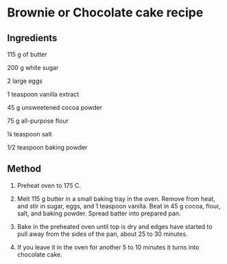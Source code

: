 # Brownie or Chocolate cake recipe

## Ingredients

115 g of butter

200 g white sugar

2 large eggs

1 teaspoon vanilla extract

45 g unsweetened cocoa powder

75 g all-purpose flour

¼ teaspoon salt

1/2 teaspoon baking powder

## Method

1. Preheat oven to 175 C.

2. Melt 115 g butter in a small baking tray in the oven. Remove from heat, and stir in sugar, eggs, and 1 teaspoon vanilla. Beat in 45 g cocoa, flour, salt, and baking powder. Spread batter into prepared pan.

3. Bake in the preheated oven until top is dry and edges have started to pull away from the sides of the pan, about 25 to 30 minutes.

4. If you leave it in the oven for another 5 to 10 minutes it turns into chocolate cake. 